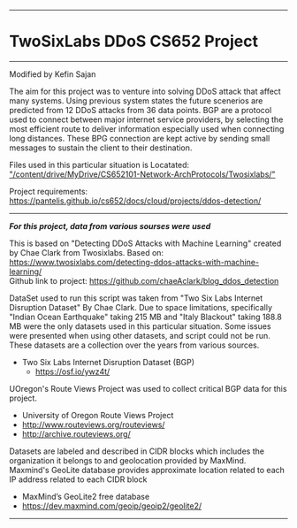 ------
# TwoSixLabs DDoS CS652 Project

------
Modified by Kefin Sajan

The aim for this project was to venture into solving DDoS attack that affect many systems. Using previous system states the future scenerios are predicted from 12 DDoS attacks from 36 data points. BGP are  a protocol used to connect between major internet service providers, by selecting the most efficient route to deliver information especially used when connecting long distances. These BPG connection are kept active by sending small messages to sustain the client to their destination. 

 Files used in this particular situation is Locatated: 
 [ "/content/drive/MyDrive/CS652101-Network-ArchProtocols/Twosixlabs/"]( https://drive.google.com/drive/folders/1IcB2GH5Z6GZhocLrwnbaxJKkiIfTJtst?usp=sharing)

Project requirements: https://pantelis.github.io/cs652/docs/cloud/projects/ddos-detection/


------

___For this project, data from various sourses were used___ 

This is based on "Detecting DDoS Attacks with Machine Learning" created by Chae Clark from Twosixlabs.
Based on: https://www.twosixlabs.com/detecting-ddos-attacks-with-machine-learning/  
Github link to project: https://github.com/chaeAclark/blog_ddos_detection


DataSet used to run this script was taken from "Two Six Labs Internet Disruption Dataset" By Chae Clark. Due to space limitations, specifically "Indian Ocean Earthquake" taking 215 MB and "Italy Blackout" taking 188.8 MB were the only datasets used in this particular situation. Some issues were presented when using other datasets, and script could not be run. These datasets are a collection over the years from various sources. 
- Two Six Labs Internet Disruption Dataset (BGP)
  - https://osf.io/ywz4t/
  
UOregon's Route Views Project was used to collect critical BGP data for this project. 
- University of Oregon Route Views Project
 - http://www.routeviews.org/routeviews/
 - http://archive.routeviews.org/

Datasets are labeled and described in CIDR blocks which includes the organization it belongs to and geolocation provided by MaxMind. 
Maxmind's GeoLite database provides approximate location related to each IP address related to each CIDR block 
 - MaxMind’s GeoLite2 free database  
  - https://dev.maxmind.com/geoip/geoip2/geolite2/ 
  
------

